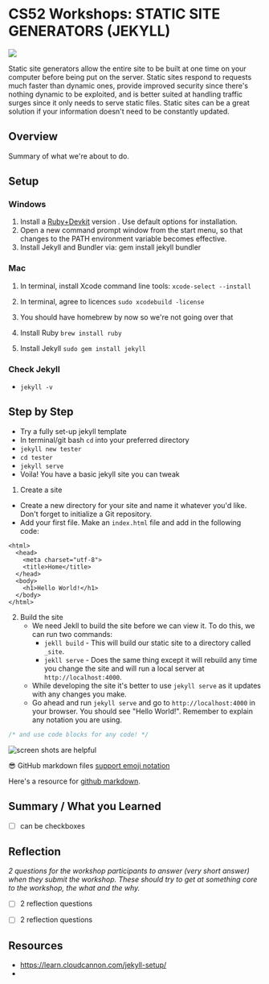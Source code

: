 # CS52 Workshops:  STATIC SITE GENERATORS (JEKYLL)

![](https://media.giphy.com/media/5wWf7H89PisM6An8UAU/giphy.gif)

Static site generators allow the entire site to be built at one time on your computer before being put on the server. Static sites respond to requests much faster than dynamic ones, provide improved security since there's nothing dynamic to be exploited, and is better suited at handling traffic surges since it only needs to serve static files. Static sites can be a great solution if your information doesn't need to be constantly updated.

## Overview

Summary of what we're about to do.

## Setup

### Windows

1. Install a [Ruby+Devkit](https://rubyinstaller.org/) version . Use default options for installation.
2. Open a new command prompt window from the start menu, so that changes to the PATH environment variable becomes effective.
3. Install Jekyll and Bundler via: gem install jekyll bundler

### Mac 

1. In terminal, install Xcode command line tools: `xcode-select --install`

2. In terminal, agree to licences `sudo xcodebuild -license`

3. You should have homebrew by now so we're not going over that

4. Install Ruby `brew install ruby`

5. Install Jekyll `sudo gem install jekyll`

### Check Jekyll

* `jekyll -v`

## Step by Step

* Try a fully set-up jekyll template 
* In terminal/git bash `cd` into your preferred directory
* `jekyll new tester`
* `cd tester`
* `jekyll serve`
* Voila! You have a basic jekyll site you can tweak


1. Create a site
  * Create a new directory for your site and name it whatever you'd like. Don't forget to initialize a Git repository.
  * Add your first file. Make an `index.html` file and add in the following code:
```<!doctype html>
<html>
  <head>
    <meta charset="utf-8">
    <title>Home</title>
  </head>
  <body>
    <h1>Hello World!</h1>
  </body>
</html> 
```
2. Build the site
    * We need Jekll to build the site before we can view it. To do this, we can run two commands:
        * `jekll build` - This will build our static site to a directory called `_site`.
        * `jekll serve` - Does the same thing except it will rebuild any time you change the site and will run a local server at `http://localhost:4000`.
    * While developing the site it's better to use `jekyll serve` as it updates with any changes you make.
    * Go ahead and run `jekyll serve` and go to `http://localhost:4000` in your browser. You should see "Hello World!".
Remember to explain any notation you are using.

```javascript
/* and use code blocks for any code! */
```

![screen shots are helpful](img/screenshot.png)

:sunglasses: GitHub markdown files [support emoji notation](http://www.emoji-cheat-sheet.com/)

Here's a resource for [github markdown](https://guides.github.com/features/mastering-markdown/).


## Summary / What you Learned

* [ ] can be checkboxes

## Reflection

*2 questions for the workshop participants to answer (very short answer) when they submit the workshop. These should try to get at something core to the workshop, the what and the why.*

* [ ] 2 reflection questions
* [ ] 2 reflection questions


## Resources

* https://learn.cloudcannon.com/jekyll-setup/
* 
